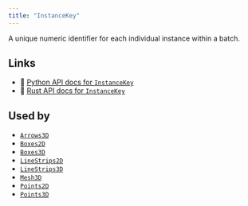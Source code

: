 ```yaml
---
title: "InstanceKey"
---
```


A unique numeric identifier for each individual instance within a batch.


## Links
 * 🐍 [Python API docs for `InstanceKey`](https://ref.rerun.io/docs/python/HEAD/package/rerun/components/instance_key/)
 * 🦀 [Rust API docs for `InstanceKey`](https://docs.rs/rerun/0.9.0-alpha.6/rerun/components/struct.InstanceKey.html)


## Used by

* [`Arrows3D`](../archetypes/arrows3d.md)
* [`Boxes2D`](../archetypes/boxes2d.md)
* [`Boxes3D`](../archetypes/boxes3d.md)
* [`LineStrips2D`](../archetypes/line_strips2d.md)
* [`LineStrips3D`](../archetypes/line_strips3d.md)
* [`Mesh3D`](../archetypes/mesh3d.md)
* [`Points2D`](../archetypes/points2d.md)
* [`Points3D`](../archetypes/points3d.md)
